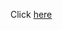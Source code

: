 Click [here](https://github.com/LMBishop/Quests/tree/master/bukkit/src/main/resources/resources/bukkit)